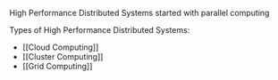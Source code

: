 
High Performance Distributed Systems started with parallel computing

Types of High Performance Distributed Systems:
- [[Cloud Computing]]
- [[Cluster Computing]]
- [[Grid Computing]]